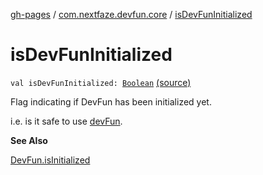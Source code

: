 [gh-pages](../index.md) / [com.nextfaze.devfun.core](index.md) / [isDevFunInitialized](./is-dev-fun-initialized.md)

# isDevFunInitialized

`val isDevFunInitialized: `[`Boolean`](https://kotlinlang.org/api/latest/jvm/stdlib/kotlin/-boolean/index.html) [(source)](https://github.com/NextFaze/dev-fun/tree/master/devfun/src/main/java/com/nextfaze/devfun/core/DevFun.kt#L143)

Flag indicating if DevFun has been initialized yet.

i.e. is it safe to use [devFun](dev-fun.md).

**See Also**

[DevFun.isInitialized](-dev-fun/is-initialized.md)

